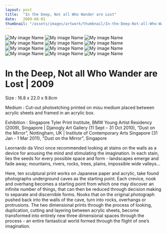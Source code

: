 ```yaml
---
layout: post
title:  "In the Deep, Not all Who Wander are Lost"
date:   2009-08-01
thumbnail: "/assets/images/artwork/thumbnail/In-the-Deep-Not-all-Who-Wander-are-Lost-2009.jpg"
---
```


![My image Name](/assets/images/artwork/In-the-Deep-i_01.jpg)
![My image Name](/assets/images/artwork/In-the-Deep-i_02.jpg)
![My image Name](/assets/images/artwork/In-the-Deep-ii_01.jpg)
![My image Name](/assets/images/artwork/In-the-Deep-iii_01.jpg)
![My image Name](/assets/images/artwork/In-the-Deep-iv_01.jpg)
![My image Name](/assets/images/artwork/In-the-Deep-ix_01.jpg)
![My image Name](/assets/images/artwork/In-the-Deep-v_01.jpg)
![My image Name](/assets/images/artwork/In-the-Deep-vi_01.jpg)
![My image Name](/assets/images/artwork/In-the-Deep-vii_01.jpg)
![My image Name](/assets/images/artwork/In-the-Deep-viii_01.jpg)
![My image Name](/assets/images/artwork/In-the-Deep-x_01.jpg)
![My image Name](/assets/images/artwork/In-the-Deep-x_02.jpg)

# In the Deep, Not all Who Wander are Lost | 2009

Size
: 16.8 x 22.0 x 9.8cm 

Medium
: Cut-out photoetching printed on misu medium placed between acrylic sheets and framed in an acrylic box.

Exhibition
: Singapore Tyler Print Institute, BMW Young Artist Residency (2009), Singapore &#124; Djanogly Art Gallery (11 Sept – 31 Oct 2010), “Dust on the Mirror”, Nottingham, UK &#124; Institute of Contemporary Arts Singapore (31 Jan - 1 Mar 2011), "Dust on the Mirror", Singapore 

Leornardo da Vinci once recommended looking at stains on the walls as a device for arousing the mind and stimulating the imagination.  In each stain, lies the seeds for every possible space and form - landscapes emerge and fade away; mountains, rivers, rocks, trees, plains, impossible wide valleys…

Here, ten sculptural print works on Japanese paper and acrylic, take found photographs underground caves as the starting point.  Each crevice, nook and overhang becomes a starting point from which one may discover an infinite number of things, that can then be reduced through decision making to separate and discernible forms. Nooks that on the original photograph pushed back into the walls of the cave, turn into rocks, overhangs or protrusions.  The two dimensional prints through the process of looking, duplication, cutting and layering between acrylic sheets, become transformed into entirely new three dimensional spaces through the process - an entire fantastical world formed through the flight of one’s imagination.